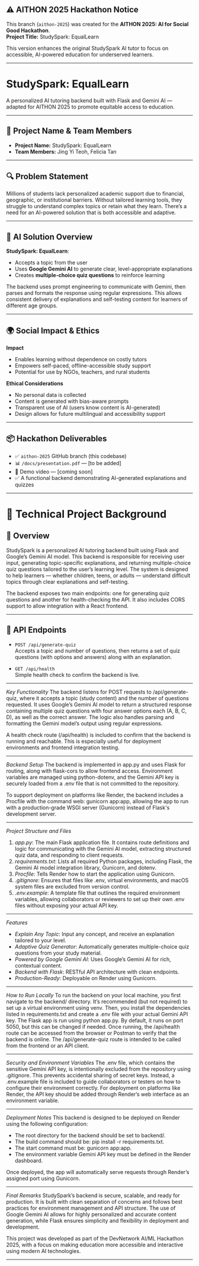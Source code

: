 ## ⚠️ AITHON 2025 Hackathon Notice

This branch (`aithon-2025`) was created for the **AITHON 2025: AI for Social Good Hackathon**.  
**Project Title:** StudySpark: EqualLearn

This version enhances the original StudySpark AI tutor to focus on accessible, AI-powered education for underserved learners.

---

# StudySpark: EqualLearn

A personalized AI tutoring backend built with Flask and Gemini AI — adapted for AITHON 2025 to promote equitable access to education.

---

## 👥 Project Name & Team Members

- **Project Name:** StudySpark: EqualLearn  
- **Team Members:** Jing Yi Teoh, Felicia Tan

---

## 🔍 Problem Statement

Millions of students lack personalized academic support due to financial, geographic, or institutional barriers. Without tailored learning tools, they struggle to understand complex topics or retain what they learn. There’s a need for an AI-powered solution that is both accessible and adaptive.

---

## 🤖 AI Solution Overview

**StudySpark: EqualLearn**:
- Accepts a topic from the user
- Uses **Google Gemini AI** to generate clear, level-appropriate explanations
- Creates **multiple-choice quiz questions** to reinforce learning

The backend uses prompt engineering to communicate with Gemini, then parses and formats the response using regular expressions. This allows consistent delivery of explanations and self-testing content for learners of different age groups.

---

## 🌍 Social Impact & Ethics

**Impact**  
- Enables learning without dependence on costly tutors  
- Empowers self-paced, offline-accessible study support  
- Potential for use by NGOs, teachers, and rural students  

**Ethical Considerations**  
- No personal data is collected  
- Content is generated with bias-aware prompts  
- Transparent use of AI (users know content is AI-generated)  
- Design allows for future multilingual and accessibility support

---

## 📦 Hackathon Deliverables

- ✅ `aithon-2025` GitHub branch (this codebase)  
- 📊 `/docs/presentation.pdf` — [to be added]  
- 🎥 Demo video — [coming soon]  
- ✅ A functional backend demonstrating AI-generated explanations and quizzes

---

# 🔧 Technical Project Background

## 📘 Overview
StudySpark is a personalized AI tutoring backend built using Flask and Google’s Gemini AI model. This backend is responsible for receiving user input, generating topic-specific explanations, and returning multiple-choice quiz questions tailored to the user’s learning level. The system is designed to help learners — whether children, teens, or adults — understand difficult topics through clear explanations and self-testing.

The backend exposes two main endpoints: one for generating quiz questions and another for health-checking the API. It also includes CORS support to allow integration with a React frontend.

---

## 🔁 API Endpoints

- `POST /api/generate-quiz`  
  Accepts a topic and number of questions, then returns a set of quiz questions (with options and answers) along with an explanation.

- `GET /api/health`  
  Simple health check to confirm the backend is live.

---

*Key Functionality*
The backend listens for POST requests to /api/generate-quiz, where it accepts a topic (study content) and the number of questions requested. It uses Google’s Gemini AI model to return a structured response containing multiple quiz questions with four answer options each (A, B, C, D), as well as the correct answer. The logic also handles parsing and formatting the Gemini model’s output using regular expressions.

A health check route (/api/health) is included to confirm that the backend is running and reachable. This is especially useful for deployment environments and frontend integration testing.

---

*Backend Setup*
The backend is implemented in app.py and uses Flask for routing, along with flask-cors to allow frontend access. Environment variables are managed using python-dotenv, and the Gemini API key is securely loaded from a .env file that is not committed to the repository.

To support deployment on platforms like Render, the backend includes a Procfile with the command web: gunicorn app:app, allowing the app to run with a production-grade WSGI server (Gunicorn) instead of Flask's development server.

---

*Project Structure and Files*

1. *app.py*: The main Flask application file. It contains route definitions and logic for communicating with the Gemini AI model, extracting structured quiz data, and responding to client requests.
2. *requirements.txt*: Lists all required Python packages, including Flask, the Gemini AI model integration library, Gunicorn, and dotenv.
3. *Procfile*: Tells Render how to start the application using Gunicorn.
4. *.gitignore*: Ensures that files like .env, virtual environments, and macOS system files are excluded from version control.
5. *.env.example*: A template file that outlines the required environment variables, allowing collaborators or reviewers to set up their own .env files without exposing your actual API key.

---

*Features*

* *Explain Any Topic*: Input any concept, and receive an explanation tailored to your level.
* *Adaptive Quiz Generator*: Automatically generates multiple-choice quiz questions from your study material.
* *Powered by Google Gemini AI*: Uses Google’s Gemini AI for rich, contextual content.
* *Backend with Flask*: RESTful API architecture with clean endpoints.
* *Production-Ready*: Deployable on Render using Gunicorn.

---

*How to Run Locally*
To run the backend on your local machine, you first navigate to the backend/ directory. It’s recommended (but not required) to set up a virtual environment using venv. Then, you install the dependencies listed in requirements.txt and create a .env file with your actual Gemini API key.
The Flask app is run using python app.py. By default, it runs on port 5050, but this can be changed if needed. Once running, the /api/health route can be accessed from the browser or Postman to verify that the backend is online. The /api/generate-quiz route is intended to be called from the frontend or an API client.

---

*Security and Environment Variables*
The .env file, which contains the sensitive Gemini API key, is intentionally excluded from the repository using .gitignore. This prevents accidental sharing of secret keys. Instead, a .env.example file is included to guide collaborators or testers on how to configure their environment correctly.
For deployment on platforms like Render, the API key should be added through Render’s web interface as an environment variable.

---

*Deployment Notes*
This backend is designed to be deployed on Render using the following configuration:

* The root directory for the backend should be set to backend/.
* The build command should be: pip install -r requirements.txt.
* The start command must be: gunicorn app:app.
* The environment variable Gemini API key must be defined in the Render dashboard.

Once deployed, the app will automatically serve requests through Render’s assigned port using Gunicorn.

---

*Final Remarks*
StudySpark’s backend is secure, scalable, and ready for production. It is built with clean separation of concerns and follows best practices for environment management and API structure. The use of Google Gemini AI allows for highly personalized and accurate content generation, while Flask ensures simplicity and flexibility in deployment and development.

This project was developed as part of the DevNetwork AI/ML Hackathon 2025, with a focus on making education more accessible and interactive using modern AI technologies.

---